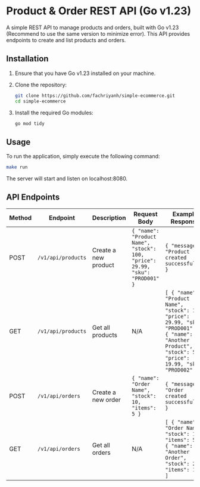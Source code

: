 # Product & Order REST API (Go v1.23)

A simple REST API to manage products and orders, built with Go v1.23 (Recommend to use the same version to minimize error). This API provides endpoints to create and list products and orders.

## Installation

1. Ensure that you have Go v1.23 installed on your machine.
2. Clone the repository:

    ```bash
    git clone https://github.com/fachriyanh/simple-ecommerce.git
    cd simple-ecommerce
    ```

3. Install the required Go modules:

    ```bash
    go mod tidy
    ```

## Usage

To run the application, simply execute the following command:

```bash
make run
```

The server will start and listen on localhost:8080.


## API Endpoints
| Method | Endpoint                | Description           | Request Body                                                                                 | Example Response                                                                                                           |
|--------|-------------------------|-----------------------|-----------------------------------------------------------------------------------------------|----------------------------------------------------------------------------------------------------------------------------|
| POST   | `/v1/api/products`       | Create a new product  | `{ "name": "Product Name", "stock": 100, "price": 29.99, "sku": "PROD001" }`                   | `{ "message": "Product created successfully" }`                                                                            |
| GET    | `/v1/api/products`       | Get all products      | N/A                                                                                           | `[ { "name": "Product Name", "stock": 100, "price": 29.99, "sku": "PROD001" }, { "name": "Another Product", "stock": 50, "price": 19.99, "sku": "PROD002" } ]`    |
| POST   | `/v1/api/orders`         | Create a new order    | `{ "name": "Order Name", "stock": 10, "items": 5 }`                                           | `{ "message": "Order created successfully" }`                                                                              |
| GET    | `/v1/api/orders`         | Get all orders        | N/A                                                                                           | `[ { "name": "Order Name", "stock": 10, "items": 5 }, { "name": "Another Order", "stock": 20, "items": 15 } ]`             |
